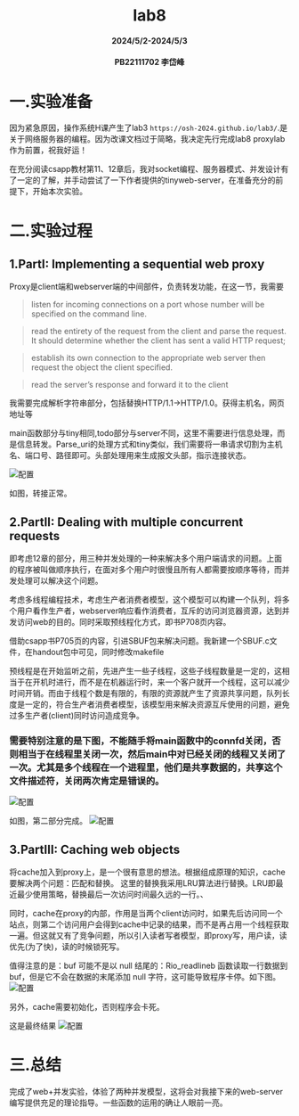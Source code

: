 
#    <center>lab8
#### <center>2024/5/2-2024/5/3
#### <center>PB22111702 李岱峰

# 一.实验准备

因为紧急原因，操作系统H课产生了lab3 `https://osh-2024.github.io/lab3/`.是关于网络服务器的编程。因为改课文档过于简略，我决定先行完成lab8 proxylab作为前置，祝我好运！



在充分阅读csapp教材第11、12章后，我对socket编程、服务器模式、并发设计有了一定的了解，并手动尝试了一下作者提供的tinyweb-server，在准备充分的前提下，开始本次实验。

# 二.实验过程

##  1.PartI: Implementing a sequential web proxy

Proxy是client端和webserver端的中间部件，负责转发功能，在这一节，我需要

>listen for incoming connections on a port whose number will be specified on the command line.

>read the entirety of the request from the client and parse the request. It should determine whether the client has sent a valid HTTP request;

>establish its own connection to the appropriate web server then request the object the client
 specified.
 
>read the server’s response and forward it to the client


我需要完成解析字符串部分，包括替换HTTP/1.1->HTTP/1.0。获得主机名，网页地址等

main函数部分与tiny相同,todo部分与server不同，这里不需要进行信息处理，而是信息转发。Parse_uri的处理方式和tiny类似，我们需要将一串请求切割为主机名、端口号、路径即可。头部处理用来生成报文头部，指示连接状态。

![配置](./src/partA-1.png)

如图，转接正常。

##  2.PartII: Dealing with multiple concurrent requests

即考虑12章的部分，用三种并发处理的一种来解决多个用户端请求的问题。上面的程序被叫做顺序执行，在面对多个用户时很慢且所有人都需要按顺序等待，而并发处理可以解决这个问题。

考虑多线程编程技术，考虑生产者消费者模型，这个模型可以构建一个队列，将多个用户看作生产者，webserver响应看作消费者，互斥的访问浏览器资源，达到并发访问web的目的。同时采取预线程化方式，即书P708页内容。

借助csapp书P705页的内容，引进SBUF包来解决问题。我新建一个SBUF.c文件，在handout包中可见，同时修改makefile

预线程是在开始监听之前，先进产生一些子线程，这些子线程数量是一定的，这相当于在开机时进行，而不是在机器运行时，来一个客户就开一个线程，这可以减少时间开销。而由于线程个数是有限的，有限的资源就产生了资源共享问题，队列长度是一定的，符合生产者消费者模型，该模型用来解决资源互斥使用的问题，避免过多生产者(client)同时访问造成竞争。

### 需要特别注意的是下图，不能随手将main函数中的connfd关闭，否则相当于在线程里关闭一次，然后main中对已经关闭的线程又关闭了一次。尤其是多个线程在一个进程里，他们是共享数据的，共享这个文件描述符，关闭两次肯定是错误的。

![配置](./src/PartB-1.png)


如图，第二部分完成。
![配置](./src/PartB-2.png)

## 3.PartIII: Caching web objects


将cache加入到proxy上，是一个很有意思的想法。根据组成原理的知识，cache要解决两个问题：匹配和替换。
这里的替换我采用LRU算法进行替换。LRU即最近最少使用策略，替换最后一次访问时间最久远的一行。、

同时，cache在proxy的内部，作用是当两个client访问时，如果先后访问同一个站点，则第二个访问用户会得到cache中记录的结果，而不是再占用一个线程获取一遍。但这就又有了竞争问题，所以引入读者写者模型，即proxy写，用户读，读优先(为了快)，读的时候锁死写。

值得注意的是：buf 可能不是以 null 结尾的：Rio_readlineb 函数读取一行数据到 buf，但是它不会在数据的末尾添加 null 字符，这可能导致程序卡停。如下图。
![配置](./src/partc-1.png)

另外，cache需要初始化，否则程序会卡死。

这是最终结果
![配置](./src/partc-finail.png)


# 三.总结

完成了web+并发实验，体验了两种并发模型，这将会对我接下来的web-server编写提供充足的理论指导。一些函数的运用的确让人眼前一亮。